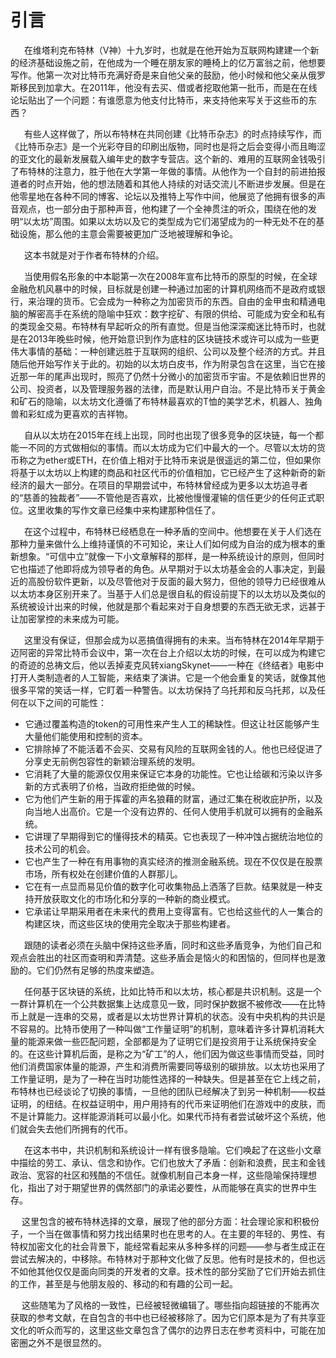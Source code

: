 # 引言
&ensp; &ensp; 在维塔利克布特林（V神）十九岁时，也就是在他开始为互联网构建建一个新的经济基础设施之前，在他成为一个睡在朋友家的睡椅上的亿万富翁之前，他想要写作。他第一次对比特币充满好奇是来自他父亲的鼓励，他小时候和他父亲从俄罗斯移民到加拿大。在2011年，他没有去买、借或者挖取他第一批币，而是在在线论坛贴出了一个问题：有谁愿意为他支付比特币，来支持他来写关于这些币的东西？

&ensp; &ensp; 有些人这样做了，所以布特林在共同创建《比特币杂志》的时点持续写作，而《比特币杂志》是一个光彩夺目的印刷出版物，同时也是将之后会变得小而且晦涩的亚文化的最新发展载入编年史的数字专营店。这个新的、难用的互联网金钱吸引了布特林的注意力，胜于他在大学第一年做的事情。从他作为一个自封的前进拍报道者的时点开始，他的想法随着和其他人持续的对话交流儿不断进步发展。但是在他零星地在各种不同的博客、论坛以及推特上写作中间，他展览了他拥有很多的声音观点，也一部分由于那种声音，他构建了一个全神贯注的听众，围绕在他的发明“以太坊”周围。如果以太坊以及它的类型成为它们渴望成为的一种无处不在的基础设施，那么他的主意会需要被更加广泛地被理解和争论。

&ensp; &ensp; 这本书就是对于作者布特林的介绍。

&ensp; &ensp; 当使用假名形象的中本聪第一次在2008年宣布比特币的原型的时候，在全球金融危机风暴中的时候，目标就是创建一种通过加密的计算机网络而不是政府或银行，来治理的货币。它会成为一种称之为加密货币的东西。自由的金甲虫和精通电脑的解密高手在系统的隐喻中狂欢：数字挖矿、有限的供给、可能成为安全和私有的类现金交易。布特林有早起听众的所有直觉。但是当他深深痴迷比特币时，也就是在2013年晚些时候，他开始意识到作为底柱的区块链技术或许可以成为一些更伟大事情的基础：一种创建远胜于互联网的组织、公司以及整个经济的方式。并且随后他开始写作关于此的。初始的以太坊白皮书，作为附录包含在这里，当它在接近那一年的尾声出现时，照亮了仍然十分微小的加密货币宇宙。不是依赖旧世界的公司、投资者，以及管理服务器的法律，而是默认用户自治。不是比特币关于黄金和矿石的隐喻，以太坊文化遵循了布特林最喜欢的T恤的美学艺术，机器人、独角兽和彩虹成为更喜欢的吉祥物。

&ensp; &ensp; 自从以太坊在2015年在线上出现，同时也出现了很多竞争的区块链，每一个都能一不同的方式做相似的事情。而以太坊成为它们中最大的一个。尽管以太坊的货币称之为ether或ETH，在价值上相对于比特币来说是很遥远的第二位，但如果你将基于以太坊以上构建的商品和社区代币的价值相加，它已经产生了这种新奇的新经济的最大一部分。在项目的早期尝试中，布特林曾经成为更多以太坊追寻者的“慈善的独裁者”——不管他是否喜欢，比被他慢慢灌输的信任更少的任何正式职位。这里收集的写作文章已经集中来构建那种信任了。

&ensp; &ensp; 在这个过程中，布特林已经栖息在一种矛盾的空间中。他想要在关于人们选在那种力量来做什么上维持谨慎的不可知论，来让人们如何成为自治的成为根本的重新想象。“可信中立”就像一下小文章解释的那样，是一种系统设计的原则，但同时它也描述了他即将成为领导者的角色。从早期对于以太坊基金会的人事决定，到最近的高股份软件更新，以及尽管他对于反面的最大努力，但他的领导力已经很难从以太坊本身区别开来了。当基于人们总是很自私的假设前提下的以太坊以及类似的系统被设计出来的时候，他就是那个看起来对于自身想要的东西无欲无求，远甚于让加密掌控的未来成为可能。

&ensp; &ensp; 这里没有保证，但那会成为以恶搞值得拥有的未来。当布特林在2014年早期于迈阿密的异常比特币会议中，第一次在台上介绍以太坊的时候，在可以成为构建它的奇迹的总祷文后，他以丢掉麦克风转xiangSkynet——一种在《终结者》电影中打开人类制造者的人工智能，来结束了演讲。它是一个他会重复的笑话，就像其他很多平常的笑话一样，它盯着一种警告。以太坊保持了乌托邦和反乌托邦，以及任何在以下之间的可能性：
* 它通过覆盖构造的token的可用性来产生人工的稀缺性。但这让社区能够产生大量他们能使用和控制的资本。
* 它排除掉了不能活着不会买、交易有风险的互联网金钱的人。他也已经促进了分享史无前例包容性的新颖治理系统的发明。
* 它消耗了大量的能源仅仅用来保证它本身的功能性。它也让给碳和污染以许多新的方式表明了价格，当政府拒绝做的时候。
* 它为他们产生新的用于挥霍的声名狼藉的财富，通过汇集在税收庇护所，以及向当地人出高价。它是一个没有边界的、任何人使用手机就可以拥有的金融系统。
* 它讲理了早期得到它的懂得技术的精英。它也表现了一种冲蚀占据统治地位的技术公司的机会。
* 它也产生了一种在有用事物的真实经济的推测金融系统。现在不仅仅是在股票市场，所有权处在创建价值的人群那儿。
* 它在有一点显而易见价值的数字化可收集物品上洒落了巨款。结果就是一种支持开放获取文化的市场化和分享的一种新的商业模式。
* 它承诺让早期采用者在未来代的费用上变得富有。它也给这些代的人一集合的构建区块，而这些区块的使用完全取决于那些构建者。

&ensp; &ensp; 跟随的读者必须在头脑中保持这些矛盾，同时和这些矛盾竞争，为他们自己和观点会胜出的社区而查明和弄清楚。这些矛盾会是恼火的和困恼的，但同样也是激励的。它们仍然有足够的热度来塑造。

&ensp; &ensp; 任何基于区块链的系统，比如比特币和以太坊，核心都是共识机制。这是一个一群计算机在一个公共数据集上达成意见一致，同时保护数据不被修改——在比特币上就是一连串的交易，或者是以太坊世界计算机的状态。没有中央机构的共识是不容易的。比特币使用了一种叫做“工作量证明”的机制，意味着许多计算机消耗大量的能源来做一些匹配问题，全部都是为了证明它们是投资用于让系统保持安全的。在这些计算机后面，是称之为“矿工”的人，他们因为做这些事情而受益，同时他们消费国家体量的能源，产生和消费所需要同等级别的碳排放。以太坊也采用了工作量证明，是为了一种在当时功能性选择的一种缺失。但是甚至在它上线之前，布特林也已经谈论了切换的事情，一旦他的团队已经解决了到另一种机制——权益证明，的纽结。在权益证明中，用户用持有的代币来证明他们在游戏中的皮肤，而不是计算能力。这样能源消耗可以最小化。如果代币持有者尝试破坏这个系统，他们就会失去他们所拥有的代币。

&ensp; &ensp; 在这本书中，共识机制和系统设计一样有很多隐喻。它们唤起了在这些小文章中描绘的劳工、承认、信念和协作。它们也放大了矛盾：创新和浪费，民主和金钱政治、宽容的社区和残酷的不信任。就像机制自己本身一样，这些隐喻保持理想化，指出了对于期望世界的偶然部门的承诺必要性，从而能够在真实的世界中生存。

&ensp; &ensp;这里包含的被布特林选择的文章，展现了他的部分方面：社会理论家和积极份子，一个当在做事情和努力找出结果时也在思考的人。在主要的年轻的、男性、有特权加密文化的社会背景下，能经常看起来从多种多样的问题——参与者生成正在尝试去解决的，中移除。布特林对于那种文化做了反思。他有时是技术的，但也远不如他其他仅仅是面向同类的开发者的文章。技术性的部分奖励了它们开始去抓住的工作，甚至是与他朋友般的、移动的和有趣的公司一起。

&ensp; &ensp;这些随笔为了风格的一致性，已经被轻微编辑了。哪些指向超链接的不能再次获取的参考文献，在自包含的书中也已经被移除了。因为它们原本是为了有共享亚文化的听众而写的，这里这些文章包含了偶尔的边界日志在参考资料中，可能在加密圈之外不是很显然的。

